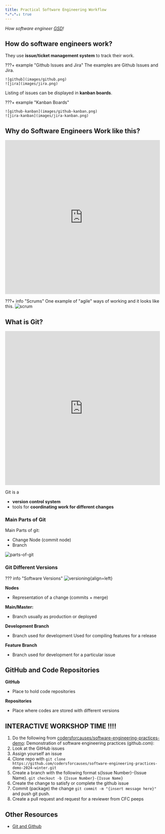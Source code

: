 ```yaml
---
title: Practical Software Engineering Workflow
ᴴₒᴴₒᴴₒ: true
---
```


*How software engineer [GSD](https://www.atlassian.com/team-playbook/plays/gsd-day)!*

## How do software engineers work?
They use **issue/ticket management system** to track their work.

???+ example "Github Issues and Jira"
    The examples are Github Issues and Jira.

    ![github](images/github.png)
    ![jira](images/jira.png)

Listing of issues can be displayed in **kanban boards**.

???+ example "Kanban Boards"

    ![github-kanban](images/github-kanban.png)
    ![jira-kanban](images/jira-kanban.png)

## Why do Software Engineers Work like this?

<iframe width="100%" height="500rem"
src="https://www.youtube.com/embed/oyVksFviJVE" 
frameborder="0" 
allow="accelerometer; autoplay; encrypted-media; gyroscope; picture-in-picture" 
allowfullscreen></iframe>

???+ info "Scrums"
    One example of "agile" ways of working and it looks like this.
    ![scrum](images/scrum.png)

## What is Git?
<iframe width="100%" height="500rem"
src="https://www.youtube.com/embed/hwP7WQkmECE" 
frameborder="0" 
allow="accelerometer; autoplay; encrypted-media; gyroscope; picture-in-picture" 
allowfullscreen></iframe>

Git is a

- **version control system**
- tools for **coordinating work for different changes**

### Main Parts of Git

Main Parts of git:

- Change Node (commit node)
- Branch

![parts-of-git](images/parts-of-git.png)

### Git Different Versions

??? info "Software Versions"
    ![versioning](images/versioning.png){align=left}

**Nodes**
- Representation of a change (commits + merge)

**Main/Master:**
- Branch usually as production or deployed

**Development Branch**
- Branch used for development
Used for compiling features for a release

**Feature Branch**
- Branch used for development for a
particular issue

## GitHub and Code Repositories

**GitHub**
- Place to hold code repositories

**Repositories**
- Place where codes are stored with different versions


## INTERACTIVE WORKSHOP TIME !!!!
1. Do the following from [codersforcauses/software-engineering-practices-demo](https://github.com/codersforcauses/software-engineering-practices-demo-2024-winter): Demonstration of software engineering practices (github.com):
2. Look at the GitHub issues
3. Assign yourself an issue
4. Clone repo with `git clone https://github.com/codersforcauses/software-engineering-practices-demo-2024-winter.git`
5. Create a branch with the following format s{Issue Number}-{Issue Name}. `git checkout -b {Issue Number}-{Issue Name}`
6. Create the change to satisfy or complete the github issue
7. Commit (package) the change `git commit -m "{insert message here}"` and push git push.
8. Create a pull request and request for a reviewer from CFC peeps

## Other Resources
- [Git and Github](https://www.youtube.com/watch?v=HkdAHXoRtos)